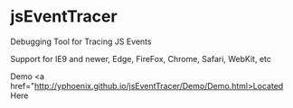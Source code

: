 # jsEventTracer
Debugging Tool for Tracing JS Events

Support for IE9 and newer, Edge, FireFox, Chrome, Safari, WebKit, etc

Demo <a href="http://yphoenix.github.io/jsEventTracer/Demo/Demo.html>Located Here</a>

